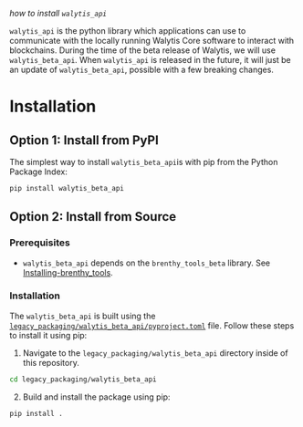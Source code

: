 _how to install `walytis_api`_

`walytis_api` is the python library which applications can use to communicate with the locally running Walytis Core software to interact with blockchains.
During the time of the beta release of Walytis, we will use `walytis_beta_api`.
When `walytis_api` is released in the future, it will just be an update of `walytis_beta_api`, possible with a few breaking changes.

# Installation

## Option 1: Install from PyPI

The simplest way to install `walytis_beta_api`is with pip from the Python Package Index:

```sh
pip install walytis_beta_api
```

## Option 2: Install from Source

### Prerequisites

- `walytis_beta_api` depends on the `brenthy_tools_beta` library. See [Installing-brenthy_tools](https://github.com/emendir/BrenthyAndWalytis/blob/master/Documentation/Brenthy/User/Installing-brenthy_tools.md).

### Installation

The `walytis_beta_api` is built using the [`legacy_packaging/walytis_beta_api/pyproject.toml`](/legacy_packaging/walytis_beta_api/pyproject.toml) file.
Follow these steps to install it using pip:

1. Navigate to the `legacy_packaging/walytis_beta_api` directory inside of this repository.

```sh
cd legacy_packaging/walytis_beta_api
```

2. Build and install the package using pip:

```sh
pip install .
```
